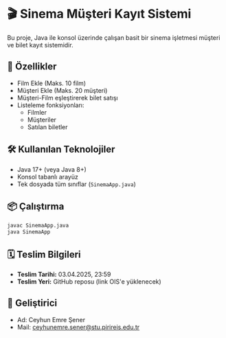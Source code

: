# 🎬 Sinema Müşteri Kayıt Sistemi

Bu proje, Java ile konsol üzerinde çalışan basit bir sinema işletmesi müşteri ve bilet kayıt sistemidir.

## 🚀 Özellikler

- Film Ekle (Maks. 10 film)
- Müşteri Ekle (Maks. 20 müşteri)
- Müşteri-Film eşleştirerek bilet satışı
- Listeleme fonksiyonları:
  - Filmler
  - Müşteriler
  - Satılan biletler

## 🛠️ Kullanılan Teknolojiler

- Java 17+ (veya Java 8+)
- Konsol tabanlı arayüz
- Tek dosyada tüm sınıflar (`SinemaApp.java`)

## 📦 Çalıştırma

```bash
javac SinemaApp.java
java SinemaApp
```

## 🗓️ Teslim Bilgileri

- **Teslim Tarihi:** 03.04.2025, 23:59
- **Teslim Yeri:** GitHub reposu (link OIS'e yüklenecek)

## 👤 Geliştirici

- Ad: Ceyhun Emre Şener
- Mail: ceyhunemre.sener@stu.pirireis.edu.tr
